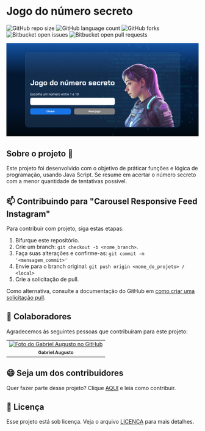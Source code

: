 # Jogo do número secreto

![GitHub repo size](https://img.shields.io/github/repo-size/ogabrielaugustto/README-template?style=for-the-badge)
![GitHub language count](https://img.shields.io/github/languages/count/ogabrielaugustto/README-template?style=for-the-badge)
![GitHub forks](https://img.shields.io/github/forks/ogabrielaugustto/README-template?style=for-the-badge)
![Bitbucket open issues](https://img.shields.io/bitbucket/issues/ogabrielaugustto/README-template?style=for-the-badge)
![Bitbucket open pull requests](https://img.shields.io/bitbucket/pr-raw/ogabrielaugustto/README-template?style=for-the-badge)

<img src="/img/imagem.png" alt="print-da-pagina-web">

## Sobre o projeto 🎯

Este projeto foi desenvolvido com o objetivo de práticar funções e lógica de programação, usando Java Script.
Se resume em acertar o número secreto com a menor quantidade de tentativas possível.

## 📫 Contribuindo para "Carousel Responsive Feed Instagram"

Para contribuir com projeto, siga estas etapas:

1. Bifurque este repositório.
2. Crie um branch: `git checkout -b <nome_branch>`.
3. Faça suas alterações e confirme-as: `git commit -m '<mensagem_commit>'`
4. Envie para o branch original: `git push origin <nome_do_projeto> / <local>`
5. Crie a solicitação de pull.

Como alternativa, consulte a documentação do GitHub em [como criar uma solicitação pull](https://help.github.com/en/github/collaborating-with-issues-and-pull-requests/creating-a-pull-request).

## 🤝 Colaboradores

Agradecemos às seguintes pessoas que contribuíram para este projeto:

<table>
  <tr>
    <td align="center">
      <a href="https://github.com/ogabrielaugustto" title="git-hub-gabriel-augusto">
        <img src="https://avatars.githubusercontent.com/u/89751147?v=4" width="100px;" alt="Foto do Gabriel Augusto no GitHub"/><br>
        <sub>
          <b>Gabriel Augusto</b>
        </sub>
      </a>
    </td>

  </tr>
</table>

## 😄 Seja um dos contribuidores

Quer fazer parte desse projeto? Clique [AQUI](CONTRIBUTING.md) e leia como contribuir.

## 📝 Licença

Esse projeto está sob licença. Veja o arquivo [LICENÇA](LICENSE.md) para mais detalhes.